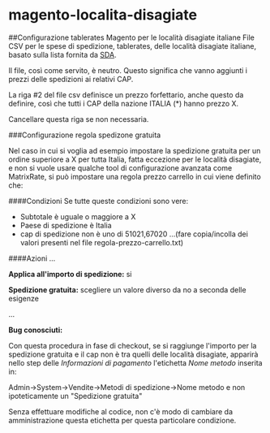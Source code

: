 # magento-localita-disagiate

##Configurazione tablerates Magento per le località disagiate italiane
File CSV per le spese di spedizione, tablerates, delle località disagiate italiane, basato sulla lista fornita da [SDA](http://www.sda.it/SITO_SDA-INSIDEX-WEB/pages/CAP_Localita_disagiate_it/200). 

Il file, così come servito, è neutro. Questo significa che vanno aggiunti i prezzi delle spedizioni ai relativi CAP.

La riga #2 del file csv definisce un prezzo forfettario, anche questo da definire, così che tutti i CAP della nazione ITALIA (*) hanno prezzo X. 

Cancellare questa riga se non necessaria.


###Configurazione regola spedizone gratuita

Nel caso in cui si voglia ad esempio impostare la spedizione gratuita per un ordine superiore a X per tutta Italia, fatta eccezione per le località disagiate,  e non si vuole usare qualche tool di configurazione avanzata come MatrixRate, si può impostare una regola prezzo carrello in cui viene definito che:

####Condizioni
Se tutte queste condizioni sono vere:

* Subtotale è uguale o maggiore a X
* Paese di spedizione è Italia
* cap di spedizione non è uno di 51021,67020 ...(fare copia/incolla dei valori presenti nel file regola-prezzo-carrello.txt)

####Azioni
...

**Applica all'importo di spedizione:** si

**Spedizione gratuita:** scegliere un valore diverso da no a seconda delle esigenze

...

**Bug conosciuti:**

Con questa procedura in fase di checkout, se si raggiunge l'importo per la spedizione gratuita e il cap non è tra quelli delle località disagiate, apparirà nello step delle *Informazioni di pagamento* l'etichetta *Nome metodo* inserita in: 

Admin->System->Vendite->Metodi di spedizione->Nome metodo e non ipoteticamente un "Spedizione gratuita"

Senza effettuare modifiche al codice, non c'è modo di cambiare da amministrazione questa etichetta per questa particolare condizione.